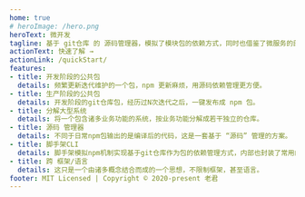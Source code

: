 ```yaml
---
home: true
# heroImage: /hero.png
heroText: 微开发
tagline: 基于 git仓库 的 源码管理器，模拟了模块包的依赖方式，同时也借鉴了微服务的部分思想，使得开发过程中，效率得以提升。
actionText: 快速了解 →
actionLink: /quickStart/
features:
- title: 开发阶段的公共包
  details: 频繁更新迭代维护的一个包，npm 更新麻烦，用源码依赖管理更方便。
- title: 生产阶段的公共包
  details: 开发阶段的git仓库包，经历过N次迭代之后，一键发布成 npm 包。
- title: 分解大型系统
  details: 将一个包含诸多业务功能的系统，按业务功能分解成若干独立的仓库。
- title: 源码 管理器
  details: 不同于日常npm包输出的是编译后的代码，这是一套基于 “源码” 管理的方案。
- title: 脚手架CLI
  details: 脚手架模拟npm机制实现基于git仓库作为包的依赖管理方式，内部也封装了常用的git操作来提升工作效率。
- title: 跨 框架/语言
  details: 这只是一个由诸多概念结合而成的一个思想，不限制框架，甚至语言。
footer: MIT Licensed | Copyright © 2020-present 老君
---
```


